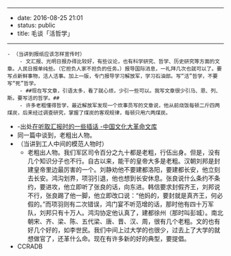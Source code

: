 - --
- date: 2016-08-25 21:01
- status: public
- title: 毛谈「活哲学」
- --
    - （当讲到报纸应该怎样宣传时）
        - 文汇报、光明日报办得比较好，有些议论，也有科学研究、哲学、历史研究等方面的文章。人民日报单纯些。（它担负人家不担负的任务。）报导国际消息，一礼拜几次也就可以了。要写点新鲜事物，活人活事。加上一版，专门报导学习解放军，学习石油部。写“活”哲学，不要写“死”哲学。
        - ##现在写文章，引语太多，看了就心烦，少引一些可以。我写文章很少引马、恩、列、斯。要写活的哲学。##
        - 许多老粗懂得哲学，最近解放军发现一个炊事员写的文章说，他从前烧饭每顿二斤四两煤炭，后来经过调查研究，掌握了煤炭的客观规律，每顿只用六两煤炭。
- -出处[在听取汇报时的一些插话 -中国文化大革命文库](http://ccradb.appspot.com/post/1001)
- 同一篇中谈到，老粗出人物。
- （当讲到工人中间的模范人物时）
    - 老粗出人物。我们军区司令百分之九十都是老粗，行伍出身。但是，没有几个知识分子也不行。自古以来，能干的皇帝大多是老粗。汉朝刘邦是封建皇帝里边最厉害的一个。刘静劝他不要建都洛阳，要建都长安，他立刻去长安。鸿沟划界，项羽引退，他也想到长安休息。张良说什么条约不条约，要进攻，他立即听了张良的话，向东进。韩信要求封假齐王，刘邦说不行，张良踢了他一脚，他立即改口说：“他妈的，要封就是真齐王，何必假的。”而项羽则有二次错误，鸿门宴不听范增的话，那时他有四十万军队，刘邦只有十万人。鸿沟协定他认真了，建都徐州（那时叫彭城）。南北朝宋、齐、梁、陈、五代梁、唐、晋、汉、周，很有几个老粗。文的也有好几个好的，如李世民。我们中间上过大学的也很少，过去上了大学的就想做官了，还革什么命。现在有许多新的好的典型，要提倡。
- CCRADB
